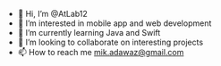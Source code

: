 - 👋 Hi, I’m @AtLab12
- 👀 I’m interested in mobile app and web development
- 🌱 I’m currently learning Java and Swift
- 💞️ I’m looking to collaborate on interesting projects
- 📫 How to reach me mik.adawaz@gmail.com

<!---
AtLab12/AtLab12 is a ✨ special ✨ repository because its `README.md` (this file) appears on your GitHub profile.
You can click the Preview link to take a look at your changes.
--->
